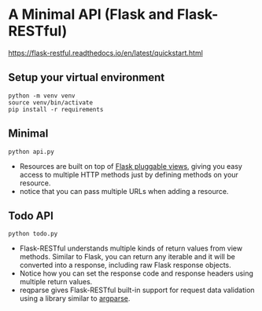 # A Minimal API (Flask and Flask-RESTful)

https://flask-restful.readthedocs.io/en/latest/quickstart.html

## Setup your virtual environment
```
python -m venv venv
source venv/bin/activate
pip install -r requirements
```

## Minimal

```
python api.py
```

- Resources are built on top of [Flask pluggable views](http://flask.pocoo.org/docs/views/), giving you easy access to multiple HTTP methods just by defining methods on your resource.
- notice that you can pass multiple URLs when adding a resource.

## Todo API

```
python todo.py
```
- Flask-RESTful understands multiple kinds of return values from view methods. Similar to Flask, you can return any iterable and it will be converted into a response, including raw Flask response objects.
- Notice how you can set the response code and response headers using multiple return values.
- reqparse gives Flask-RESTful built-in support for request data validation using a library similar to [argparse](http://docs.python.org/dev/library/argparse.html).